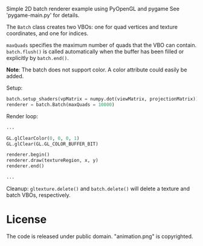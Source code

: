 Simple 2D batch renderer example using PyOpenGL and pygame See 'pygame-main.py' for details.

The `Batch` class creates two VBOs: one for quad vertices and texture coordinates, and one for indices.

`maxQuads` specifies the maximum number of quads that the VBO can contain. `batch.flush()` is called automatically when the buffer has been filled or explicitly by `batch.end()`.

**Note**: The batch does not support color. A color attribute could easily be added.

Setup:

```python
batch.setup_shaders(vpMatrix = numpy.dot(viewMatrix, projectionMatrix))
renderer = batch.Batch(maxQuads = 10000)
```

Render loop:

```python
...

GL.glClearColor(0, 0, 0, 1)
GL.glClear(GL.GL_COLOR_BUFFER_BIT)

renderer.begin()
renderer.draw(textureRegion, x, y)
renderer.end()

...
```

Cleanup: `gltexture.delete()` and `batch.delete()` will delete a texture and batch VBOs, respectively.

# License

The code is released under public domain. "animation.png" is copyrighted.
